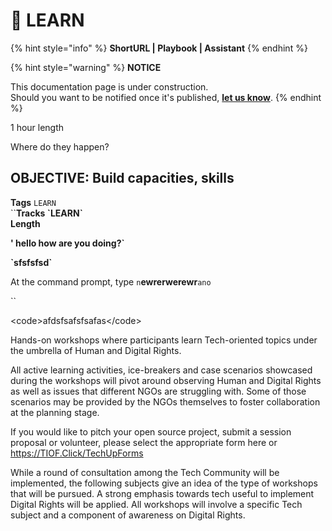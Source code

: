 # 🚧 LEARN

{% hint style="info" %}
**ShortURL | Playbook | Assistant**
{% endhint %}



{% hint style="warning" %}
**NOTICE**

This documentation page is under construction.\
Should you want to be notified once it's published, [**let us know**](https://tiof.click/TIOFTarianUpdatesService).
{% endhint %}



1 hour length

Where do they happen?



## OBJECTIVE: Build capacities, skills





**Tags** `LEARN`\
``**Tracks  \`**LEARN**\`**\
**Length**&#x20;

**' hello how are you doing?\`**

**\`sfsfsfsd\`**

At the command prompt, type `n`**ewrerwerewr**`ano`

``

\<code>afdsfsafsfsafas\</code>



Hands-on workshops where participants learn Tech-oriented topics under the umbrella of Human and Digital Rights.

All active learning activities, ice-breakers and case scenarios showcased during the workshops will pivot around observing Human and Digital Rights as well as issues that different NGOs are struggling with. Some of those scenarios may be provided by the NGOs themselves to foster collaboration at the planning stage.

If you would like to pitch your open source project, submit a session proposal or volunteer, please select the appropriate form here or https://TIOF.Click/TechUpForms

While a round of consultation among the Tech Community will be implemented, the following subjects give an idea of the type of workshops that will be pursued. A strong emphasis towards tech useful to implement Digital Rights will be applied. All workshops will involve a specific Tech subject and a component of awareness on Digital Rights.







